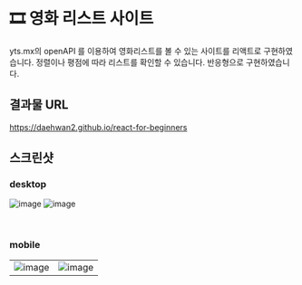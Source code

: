 # 🎞 영화 리스트 사이트
yts.mx의 openAPI 를 이용하여 영화리스트를 볼 수 있는 사이트를
리액트로 구현하였습니다. 정렬이나 평점에 따라 리스트를 확인할 수 있습니다.
반응형으로 구현하였습니다.

## 결과물 URL

https://daehwan2.github.io/react-for-beginners


## 스크린샷

### desktop

![image](https://user-images.githubusercontent.com/53414542/169701387-9f77b756-fbf4-4086-8c4f-2f75bd4d73f2.png)
![image](https://user-images.githubusercontent.com/53414542/169701551-93b02fbd-5d0a-4ad1-afd7-b8ddd5a19baf.png)

<br/>

### mobile
|     |     |
| --- | --- |
| ![image](https://user-images.githubusercontent.com/53414542/169701445-ac9b8ee4-02e2-4c38-8178-43a6994aba8e.png) | ![image](https://user-images.githubusercontent.com/53414542/169701455-66783c9d-771c-4ff6-8c9c-51cfe66400d8.png) |

